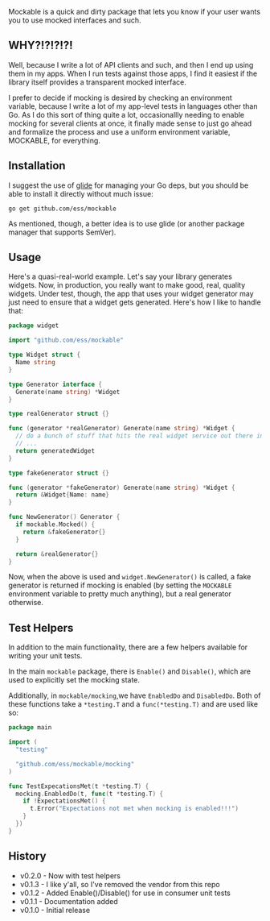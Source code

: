 Mockable is a quick and dirty package that lets you know if your user wants
you to use mocked interfaces and such.

## WHY?!?!?!?! ##

Well, because I write a lot of API clients and such, and then I end up using
them in my apps. When I run tests against those apps, I find it easiest if
the library itself provides a transparent mocked interface.

I prefer to decide if mocking is desired by checking an environment variable,
because I write a lot of my app-level tests in languages other than Go. As
I do this sort of thing quite a lot, occasionallly needing to enable mocking
for several clients at once, it finally made sense to just go ahead and
formalize the process and use a uniform environment variable, MOCKABLE,
for everything.

## Installation ##

I suggest the use of [glide](https://glide.sh/) for managing your Go deps, but
you should be able to install it directly without much issue:

```
go get github.com/ess/mockable
```

As mentioned, though, a better idea is to use glide (or another package manager
that supports SemVer).

## Usage ##

Here's a quasi-real-world example. Let's say your library generates widgets.
Now, in production, you really want to make good, real, quality widgets. Under
test, though, the app that uses your widget generator may just need to ensure
that a widget gets generated. Here's how I like to handle that:

```go
package widget

import "github.com/ess/mockable"

type Widget struct {
  Name string
}

type Generator interface {
  Generate(name string) *Widget
}

type realGenerator struct {}

func (generator *realGenerator) Generate(name string) *Widget {
  // do a bunch of stuff that hits the real widget service out there in space
  // ...
  return generatedWidget
}

type fakeGenerator struct {}

func (generator *fakeGenerator) Generate(name string) *Widget {
  return &Widget{Name: name}
}

func NewGenerator() Generator {
  if mockable.Mocked() {
    return &fakeGenerator{}
  }

  return &realGenerator{}
}
```

Now, when the above is used and `widget.NewGenerator()` is called, a fake
generator is returned if mocking is enabled (by setting the `MOCKABLE`
environment variable to pretty much anything), but a real generator otherwise.

## Test Helpers ##

In addition to the main functionality, there are a few helpers available for
writing your unit tests.

In the main `mockable` package, there is `Enable()` and `Disable()`, which are
used to explicitly set the mocking state.

Additionally, in `mockable/mocking`,we have `EnabledDo` and `DisabledDo`. Both
of these functions take a `*testing.T` and a `func(*testing.T)` and are used 
like so:

```go
package main

import (
  "testing"

  "github.com/ess/mockable/mocking"
)

func TestExpecationsMet(t *testing.T) {
  mocking.EnabledDo(t, func(t *testing.T) {
    if !ExpectationsMet() {
      t.Error("Expectations not met when mocking is enabled!!!")
    }
  })
}
```
## History ##

* v0.2.0 - Now with test helpers
* v0.1.3 - I like y'all, so I've removed the vendor from this repo
* v0.1.2 - Added Enable()/Disable() for use in consumer unit tests
* v0.1.1 - Documentation added
* v0.1.0 - Initial release
